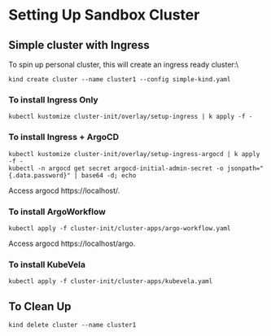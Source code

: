 # Setting Up Sandbox Cluster

## Simple cluster with Ingress

To spin up personal cluster, this will create an ingress ready cluster:\
```
kind create cluster --name cluster1 --config simple-kind.yaml
```

### To install Ingress Only
```
kubectl kustomize cluster-init/overlay/setup-ingress | k apply -f -
```

### To install Ingress + ArgoCD
```
kubectl kustomize cluster-init/overlay/setup-ingress-argocd | k apply -f -
kubectl -n argocd get secret argocd-initial-admin-secret -o jsonpath="{.data.password}" | base64 -d; echo
```
Access argocd https://localhost/.

### To install ArgoWorkflow
```
kubectl apply -f cluster-init/cluster-apps/argo-workflow.yaml
```
Access argocd https://localhost/argo.

### To install KubeVela
```
kubectl apply -f cluster-init/cluster-apps/kubevela.yaml
```

## To Clean Up
```
kind delete cluster --name cluster1
```